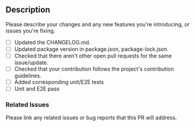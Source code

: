 ## Description

Please describe your changes and any new features you're introducing, or issues you're fixing.

- [ ] Updated the CHANGELOG.md.
- [ ] Updated package version in package.json, package-lock.json.
- [ ] Checked that there aren't other open pull requests for the same issue/update.
- [ ] Checked that your contribution follows the project's contribution guidelines.
- [ ] Added corresponding unit/E2E tests
- [ ] Unit and E2E pass

### Related Issues

Please link any related issues or bug reports that this PR will address.
